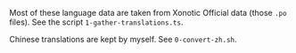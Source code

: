 
Most of these language data are taken from Xonotic Official data (those `.po` files). See the script `1-gather-translations.ts`.

Chinese translations are kept by myself. See `0-convert-zh.sh`.
